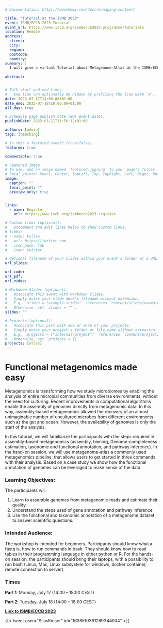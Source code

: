 ```yaml
---
# Documentation: https://wowchemy.com/docs/managing-content/

title: "Tutorial at the ISMB 2023"
event: ISMB/ECCB 2023 Tutorial
event_url: https://www.iscb.org/ismbeccb2023-programme/tutorials
location: Remote
address:
  street:
  city:
  region:
  postcode:
  country: 
summary: |
  I will give a virtual Tutorial about Metagenome-Atlas at the ISMB/ECCB conference
  
abstract:


# Talk start and end times.
#   End time can optionally be hidden by prefixing the line with `#`.
date: 2023-07-17T14:00:00+01:00
date_end: 2023-07-18T18:00:00+01:00
all_day: true

# Schedule page publish date (NOT event date).
publishDate: 2023-03-21T11:56:12+01:00

authors: [admin]
tags: [teaching]

# Is this a featured event? (true/false)
featured: true

commentable: true

# Featured image
# To use, add an image named `featured.jpg/png` to your page's folder. 
# Focal points: Smart, Center, TopLeft, Top, TopRight, Left, Right, BottomLeft, Bottom, BottomRight.
image:
  caption: ""
  focal_point: ""
  preview_only: true


links:
  - name: Register
    url: https://www.iscb.org/ismbeccb2023-register

# Custom links (optional).
#   Uncomment and edit lines below to show custom links.
# links:
# - name: Follow
#   url: https://twitter.com
#   icon_pack: fab
#   icon: twitter

# Optional filename of your slides within your event's folder or a URL.
url_slides:

url_code:
url_pdf:
url_video:

# Markdown Slides (optional).
#   Associate this event with Markdown slides.
#   Simply enter your slide deck's filename without extension.
#   E.g. `slides = "example-slides"` references `content/slides/example-slides.md`.
#   Otherwise, set `slides = ""`.
slides: ""

# Projects (optional).
#   Associate this post with one or more of your projects.
#   Simply enter your project's folder or file name without extension.
#   E.g. `projects = ["internal-project"]` references `content/project/deep-learning/index.md`.
#   Otherwise, set `projects = []`.
projects: [atlas]
---
```




# Functional metagenomics made easy

Metagenomics is transforming how we study microbiomes by enabling the analysis of entire microbial communities from diverse environments, without the need for culturing. Recent improvements in computational algorithms enable the assembly of genomes directly from metagenomic data. In this way, assembly-based metagenomics allowed the recovery of an almost unimaginable number of uncultured microbes from different environments such as the gut and ocean. However, the availability of genomes is only the start of the analysis.

In this tutorial, we will familiarize the participants with the steps required in assembly-based metagenomics (assembly, binning, Genome-completeness estimation, taxonomic and functional annotation, and pathway inference). In the hand-on session, we will use metagenome-atlas a commonly used metagenomics pipeline, that allows users to get started in three commands with their analysis. Based on a case study we show how the functional annotation of genomes can be leveraged to make sense of the data.

### Learning Objectives:

The participants will
1. Learn to assemble genomes from metagenomic reads and estimate their quality 
2. Understand the steps used of gene annotation and pathway inference
3. Use the functional and taxonomic annotation of a metagenome dataset to answer scientific questions.
   
### Intended Audience:

The workshop is intended for beginners. Participants should know what a fastq is, how to run commands in bash. They should know how to read tables in their programming language in either python or R.  For the hands-on session, the participants should bring their laptops, with a possibility to run bash (Linux, Mac, Linux subsystem for windows, docker container, remote connection to server).

### Times

**Part 1**: Monday, July 17 (14:00 – 18:00 CEST)

**Part 2**: Tuesday, July 18 (14:00 – 18:00 CEST)


[**Link to ISMB/ECCB 2023**](https://www.iscb.org/ismbeccb2023-programme/tutorials)



{{< tweet user="SilasKieser" id="1638510391289344004" >}}